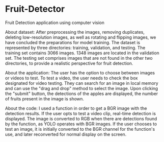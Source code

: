 # Fruit-Detector
Fruit Detection application using computer vision

About dataset:
After preprocessing the images, removing duplicates, deleting low-resolution images, as well as rotating and flipping images, we have concluded the preparations for model training.
The dataset is represented by three directories: training, validation, and testing.
The training set contains 3066 images.
1348 images are located in the validation set.
The testing set comprises images that are not found in the other two directories, to provide a realistic perspective for fruit detection.

About the application:
The user has the option to choose between images or videos to test.
To test a video, the user needs to check the box designated for video testing.
They can search for an image in local memory and can use the "drag and drop" method to select the image.
Upon clicking the "submit" button, the detections of the apples are displayed, the number of fruits present in the image is shown.

About the code:
I used a function in order to get a BGR image with the detection results.
If the user opts to test a video clip, real-time detection is displayed. The image is converted to RGB when there are detections found by the function, as YOLO operates with BGR images.
If the user chooses to test an image, it is initially converted to the BGR channel for the function's use, and later reconverted for normal display on the screen.
